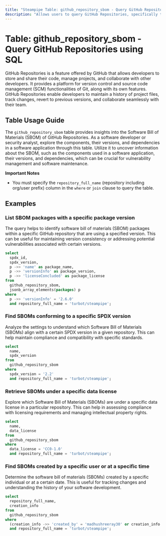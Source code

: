 ```yaml
---
title: "Steampipe Table: github_repository_sbom - Query GitHub Repositories using SQL"
description: "Allows users to query GitHub Repositories, specifically the Software Bill of Materials (SBOM), providing insights into the components, their versions, and dependencies in a software application."
---
```


# Table: github_repository_sbom - Query GitHub Repositories using SQL

GitHub Repositories is a feature offered by GitHub that allows developers to store and share their code, manage projects, and collaborate with other developers. It provides a platform for version control and source code management (SCM) functionalities of Git, along with its own features. GitHub Repositories enable developers to maintain a history of project files, track changes, revert to previous versions, and collaborate seamlessly with their team.

## Table Usage Guide

The `github_repository_sbom` table provides insights into the Software Bill of Materials (SBOM) of GitHub Repositories. As a software developer or security analyst, explore the components, their versions, and dependencies in a software application through this table. Utilize it to uncover information about the SBOM, such as the components used in a software application, their versions, and dependencies, which can be crucial for vulnerability management and software maintenance.

**Important Notes**
- You must specify the `repository_full_name` (repository including org/user prefix) column in the `where` or `join` clause to query the table.

## Examples

### List SBOM packages with a specific package version
The query helps to identify software bill of materials (SBOM) packages within a specific GitHub repository that are using a specified version. This can be useful for maintaining version consistency or addressing potential vulnerabilities associated with certain versions.

```sql
select
  spdx_id,
  spdx_version,
  p ->> 'name' as package_name,
  p ->> 'versionInfo' as package_version,
  p ->> 'licenseConcluded' as package_license
from
  github_repository_sbom,
  jsonb_array_elements(packages) p
where
  p ->> 'versionInfo' = '2.6.0'
  and repository_full_name = 'turbot/steampipe';
```

### Find SBOMs conforming to a specific SPDX version
Analyze the settings to understand which Software Bill of Materials (SBOMs) align with a certain SPDX version in a given repository. This can help maintain compliance and compatibility with specific standards.

```sql
select
  name,
  spdx_version
from
  github_repository_sbom
where
  spdx_version = '2.2'
  and repository_full_name = 'turbot/steampipe';
```

### Retrieve SBOMs under a specific data license
Explore which Software Bill of Materials (SBOMs) are under a specific data license in a particular repository. This can help in assessing compliance with licensing requirements and managing intellectual property rights.

```sql
select
  name,
  data_license
from
  github_repository_sbom
where
  data_license = 'CC0-1.0'
  and repository_full_name = 'turbot/steampipe';
```

### Find SBOMs created by a specific user or at a specific time
Determine the software bill of materials (SBOMs) created by a specific individual or at a certain date. This is useful for tracking changes and understanding the history of your software development.

```sql
select
  repository_full_name,
  creation_info
from
  github_repository_sbom
where
  (creation_info ->> 'created_by' = 'madhushreeray30' or creation_info ->> 'created_at' = '2023-11-16')
  and repository_full_name = 'turbot/steampipe';
```